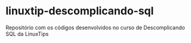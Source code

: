 # linuxtip-descomplicando-sql
Repositório com os códigos desenvolvidos no curso de Descomplicando SQL da LinuxTips
